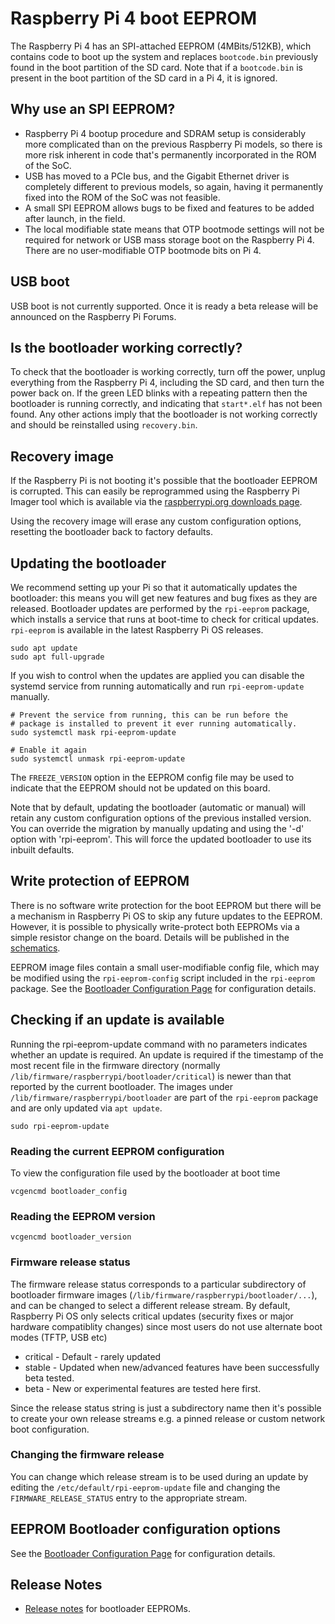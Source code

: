 # Raspberry Pi 4 boot EEPROM

The Raspberry Pi 4 has an SPI-attached EEPROM (4MBits/512KB), which contains code to boot up the system and replaces `bootcode.bin` previously found in the boot partition of the SD card. Note that if a `bootcode.bin` is present in the boot partition of the SD card in a Pi 4, it is ignored.

## Why use an SPI EEPROM?

 - Raspberry Pi 4 bootup procedure and SDRAM setup is considerably more complicated than on the previous Raspberry Pi models, so there is more risk inherent in code that's permanently incorporated in the ROM of the SoC.
 - USB has moved to a PCIe bus, and the Gigabit Ethernet driver is completely different to previous models, so again, having it permanently fixed into the ROM of the SoC was not feasible.
 - A small SPI EEPROM allows bugs to be fixed and features to be added after launch, in the field.
 - The local modifiable state means that OTP bootmode settings will not be required for network or USB mass storage boot on the Raspberry Pi 4. There are no user-modifiable OTP bootmode bits on Pi 4.

## USB boot

USB boot is not currently supported. Once it is ready a beta release will be announced on the Raspberry Pi Forums.

## Is the bootloader working correctly?

To check that the bootloader is working correctly, turn off the power, unplug everything from the Raspberry Pi 4, including the SD card, and then turn the power back on. If the green LED blinks with a repeating pattern then the bootloader is running correctly, and indicating that `start*.elf` has not been found. Any other actions imply that the bootloader is not working correctly and should be reinstalled using `recovery.bin`.

## Recovery image

If the Raspberry Pi is not booting it's possible that the bootloader EEPROM is corrupted. This can easily be reprogrammed using the Raspberry Pi Imager tool which is available via the [raspberrypi.org downloads page](https://www.raspberrypi.org/downloads/).

Using the recovery image will erase any custom configuration options, resetting the bootloader back to factory defaults.

## Updating the bootloader

We recommend setting up your Pi so that it automatically updates the bootloader: this means you will get new features and bug fixes as they are released. Bootloader updates are performed by the `rpi-eeprom` package, which installs a service that runs at boot-time to check for critical updates. `rpi-eeprom` is available in the latest Raspberry Pi OS releases.

```
sudo apt update
sudo apt full-upgrade
```

If you wish to control when the updates are applied you can disable the systemd service from running automatically and run `rpi-eeprom-update` manually.

```
# Prevent the service from running, this can be run before the
# package is installed to prevent it ever running automatically.
sudo systemctl mask rpi-eeprom-update

# Enable it again
sudo systemctl unmask rpi-eeprom-update
```

The `FREEZE_VERSION` option in the EEPROM config file may be used to indicate that the EEPROM should not be updated on this board. 

Note that by default, updating the bootloader (automatic or manual) will retain any custom configuration options of the previous installed version. You can override the migration by manually updating and using the '-d' option with 'rpi-eeprom'. This will force the updated bootloader to use its inbuilt defaults.

## Write protection of EEPROM

There is no software write protection for the boot EEPROM but there will be a mechanism in Raspberry Pi OS to skip any future updates to the EEPROM. However, it is possible to physically write-protect both EEPROMs via a simple resistor change on the board. Details will be published in the [schematics](./schematics/README.md).

EEPROM image files contain a small user-modifiable config file, which may be modified using the `rpi-eeprom-config` script included in the `rpi-eeprom` package. See the [Bootloader Configuration Page](./bcm2711_bootloader_config.md) for configuration details.


## Checking if an update is available

Running the rpi-eeprom-update command with no parameters indicates whether an update is required. An update is required if the timestamp of the most recent file in the firmware directory (normally `/lib/firmware/raspberrypi/bootloader/critical`) is newer than that reported
by the current bootloader.
The images under `/lib/firmware/raspberrypi/bootloader` are part of the `rpi-eeprom` package and are only updated via `apt update`.

```
sudo rpi-eeprom-update
```

### Reading the current EEPROM configuration

To view the configuration file used by the bootloader at boot time
```
vcgencmd bootloader_config
```

### Reading the EEPROM version
```
vcgencmd bootloader_version
```

### Firmware release status
The firmware release status corresponds to a particular subdirectory of bootloader firmware images (`/lib/firmware/raspberrypi/bootloader/...`), and can be changed to select a different release stream. By default, Raspberry Pi OS only selects critical updates (security fixes or major hardware compatiblity changes) since most users do not use alternate boot modes (TFTP, USB etc)

* critical - Default - rarely updated
* stable - Updated when new/advanced features have been successfully beta tested. 
* beta - New or experimental features are tested here first.

Since the release status string is just a subdirectory name then it's possible to create your own release streams e.g. a pinned release or custom network boot configuration.

### Changing the firmware release

You can change which release stream is to be used during an update by editing the `/etc/default/rpi-eeprom-update` file and changing the `FIRMWARE_RELEASE_STATUS` entry to the appropriate stream.

## EEPROM Bootloader configuration options

See the [Bootloader Configuration Page](./bcm2711_bootloader_config.md) for configuration details.

## Release Notes
* [Release notes](https://github.com/raspberrypi/rpi-eeprom/blob/master/firmware/release-notes.md) for bootloader EEPROMs.


